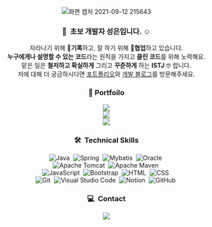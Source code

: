 
<div align="center">
 
  ![화면 캡처 2021-09-12 215643](https://user-images.githubusercontent.com/80396754/132988434-578915a7-3b62-45a3-a060-9f32c76626c8.jpg)

  
  ### 👋&nbsp; 초보 개발자 성은입니다. ☺️
  
   자라나기 위해  📝**기록**하고, 잘 하기 위해 🧩**협업**하고 있습니다.\
   **누구에게나 설명할 수 있는 코드**라는 원칙을 가지고 **클린 코드**를 위해 노력해요.\
   맡은 일은 **철저하고 확실하게** 그리고 **꾸준하게** 하는 **ISTJ** 🤓 랍니다.\
   저에 대해 더 궁금하시다면  <a href="https://seongeun-it.oopy.io/">포트폴리오</a>와 <a href="https://seongeun-it.tistory.com/">개발 블로그</a>를 방문해주세요.

  
  ### 📓 Portfoilo
  
  <a href="https://seongeun-it.oopy.io/"><img src="https://img.shields.io/badge/Web-black?style=flat-square"/></a>\
  <a href="https://www.notion.so/Hello-World-79d3e6f8ae4a47638e92caff7d80906d"><img src="https://img.shields.io/badge/Notion-lightgray?style=flat-square"/></a>\
  <a href="https://seongeun-it.tistory.com/"><img src="https://img.shields.io/badge/Devlog-black?style=flat-square"/></a>
  
  
  ### 🛠 &nbsp;Technical Skills
   
  ![Java](https://img.shields.io/badge/-Java-007396?style=flat-square&logo=java&logoColor=white)&nbsp;
  ![Spring](https://img.shields.io/badge/-Spring-6DB33F?style=flat-square&logo=spring&logoColor=white)&nbsp;
  ![Mybatis](https://img.shields.io/badge/-Mybatis-000000?style=flat-square&logo=mybatis&logoColor=white)&nbsp;
  ![Oracle](https://img.shields.io/badge/-Oracle-F80000?style=flat-square&logo=oracle&logoColor=white)&nbsp;\
  ![Apache Tomcat](https://img.shields.io/badge/-Apache_Tomcat-F8DC75?style=flat-square&logo=apacheTomcat&logoColor=white)&nbsp;
  ![Apache Maven](https://img.shields.io/badge/-Apache_Maven-C71A36?style=flat-square&logo=apacheMaven&logoColor=white)&nbsp;\
  ![JavaScript](https://img.shields.io/badge/-JavaScript-F7DF1E?style=flat-square&logo=javascript&logoColor=white)&nbsp;
  ![Bootstrap](https://img.shields.io/badge/-Bootstrap-7952B3?style=flat-square&logo=bootstrap&logoColor=white)&nbsp;
  ![HTML](https://img.shields.io/badge/-HTML-E34F26?style=flat-square&logo=HTML5&logoColor=white)&nbsp;
  ![CSS](https://img.shields.io/badge/-CSS-1572B6?style=flat-square&logo=CSS3&logoColor=white)&nbsp;\
  ![Git](https://img.shields.io/badge/-Git-F05032?style=flat-square&logo=git&logoColor=white)&nbsp;
  ![Visual Studio Code](https://img.shields.io/badge/-Visual%20Studio%20Code-007ACC?style=flat-square&logo=visual-studio-code&logoColor=white)&nbsp;
  ![Notion](https://img.shields.io/badge/-Notion-181717?style=flat-square&logo=Notion)&nbsp;
  ![GitHub](https://img.shields.io/badge/-GitHub-181717?style=flat-square&logo=github)&nbsp;
  
  
  ### 💻 &nbsp;Contact
  <a href="mailto:dev.seongeun@gmail.com"><img src="https://img.shields.io/badge/-dev.seongeun@gmail.com-000000?style=flat-square&logo=Gmail&logoColor=white"/></a>
  

</div>
